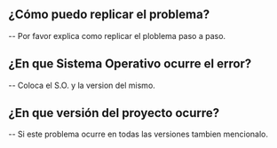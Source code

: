 ## ¿Cómo puedo replicar el problema?
-- Por favor explica como replicar el ploblema paso a paso.
## ¿En que Sistema Operativo ocurre el error?
-- Coloca el S.O. y la version del mismo.
## ¿En que versión del proyecto ocurre?
-- Si este problema ocurre en todas las versiones tambien mencionalo.

